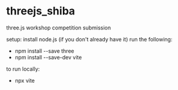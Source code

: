 # threejs_shiba
three.js workshop competition submission


setup:
install node.js (if you don't already have it)
run the following:
  - npm install --save three
  - npm install --save-dev vite
 
 to run locally:
  - npx vite
